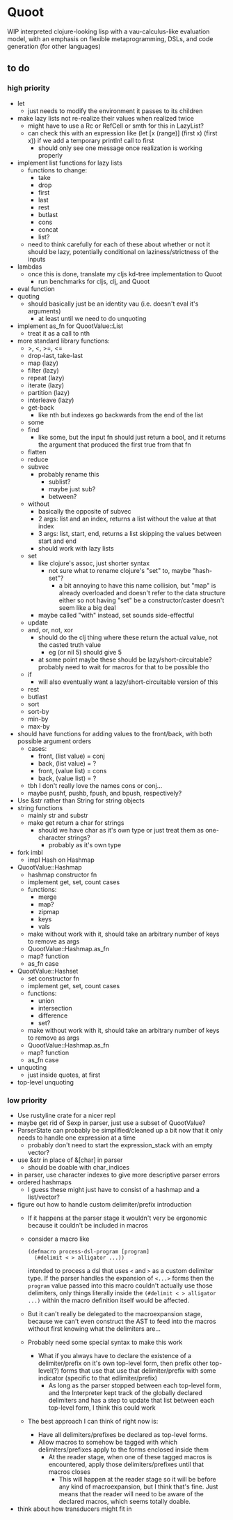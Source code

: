 # Quoot
WIP interpreted clojure-looking lisp with a vau-calculus-like evaluation model, with an emphasis on flexible metaprogramming, DSLs, and code generation (for other languages)

## to do
### high priority
* let
  * just needs to modify the environment it passes to its children
* make lazy lists not re-realize their values when realized twice
  * might have to use a Rc or RefCell or smth for this in LazyList?
  * can check this with an expression like (let [x (range)] (first x) (first x)) if we add a temporary println! call to first
    * should only see one message once realization is working properly
* implement list functions for lazy lists
  * functions to change:
    * take
    * drop 
    * first
    * last
    * rest
    * butlast
    * cons
    * concat
    * list?
  * need to think carefully for each of these about whether or not it should be lazy, potentially conditional on laziness/strictness of the inputs
* lambdas
  * once this is done, translate my cljs kd-tree implementation to Quoot
    * run benchmarks for cljs, clj, and Quoot
* eval function
* quoting
  * should basically just be an identity vau (i.e. doesn't eval it's arguments)
    * at least until we need to do unquoting
* implement as_fn for QuootValue::List
  * treat it as a call to nth
* more standard library functions:
  * \>, \<, \>=, \<=
  * drop-last, take-last
  * map (lazy)
  * filter (lazy)
  * repeat (lazy)
  * iterate (lazy)
  * partition (lazy)
  * interleave (lazy)
  * get-back
    * like nth but indexes go backwards from the end of the list
  * some
  * find
    * like some, but the input fn should just return a bool, and it returns the argument that produced the first true from that fn
  * flatten
  * reduce
  * subvec
    * probably rename this
      * sublist?
      * maybe just sub?
      * between?
  * without
    * basically the opposite of subvec
    * 2 args: list and an index, returns a list without the value at that index
    * 3 args: list, start, end, returns a list skipping the values between start and end
    * should work with lazy lists
  * set
    * like clojure's assoc, just shorter syntax
      * not sure what to rename clojure's "set" to, maybe "hash-set"?
        * a bit annoying to have this name collision, but "map" is already overloaded and doesn't refer to the data structure either so not having "set" be a constructor/caster doesn't seem like a big deal
    * maybe called "with" instead, set sounds side-effectful
  * update
  * and, or, not, xor
    * should do the clj thing where these return the actual value, not the casted truth value
      * eg (or nil 5) should give 5
    * at some point maybe these should be lazy/short-circuitable? probably need to wait for macros for that to be possible tho
  * if
    * will also eventually want a lazy/short-circuitable version of this
  * rest
  * butlast
  * sort
  * sort-by
  * min-by
  * max-by
* should have functions for adding values to the front/back, with both possible argument orders
  * cases:
    * front, (list value) = conj
    * back, (list value) = ?
    * front, (value list) = cons
    * back, (value list) = ?
  * tbh I don't really love the names cons or conj...
  * maybe pushf, pushb, fpush, and bpush, respectively?
* Use &str rather than String for string objects
* string functions
  * mainly str and substr
  * make get return a char for strings
    * should we have char as it's own type or just treat them as one-character strings?
      * probably as it's own type
* fork imbl
  * impl Hash on Hashmap
* QuootValue::Hashmap
  * hashmap constructor fn
  * implement get, set, count cases
  * functions:
    * merge
    * map?
    * zipmap
    * keys
    * vals
  * make without work with it, should take an arbitrary number of keys to remove as args
  * QuootValue::Hashmap.as_fn
  * map? function
  * as_fn case
* QuootValue::Hashset
  * set constructor fn
  * implement get, set, count cases
  * functions:
    * union
    * intersection
    * difference
    * set?
  * make without work with it, should take an arbitrary number of keys to remove as args
  * QuootValue::Hashmap.as_fn
  * map? function
  * as_fn case
* unquoting
  * just inside quotes, at first
* top-level unquoting

### low priority
* Use rustyline crate for a nicer repl
* maybe get rid of Sexp in parser, just use a subset of QuootValue?
* ParserState can probably be simplified/cleaned up a bit now that it only needs to handle one expression at a time
  * probably don't need to start the expression_stack with an empty vector?
* use &str in place of &[char] in parser
  * should be doable with char_indices
* in parser, use character indexes to give more descriptive parser errors
* ordered hashmaps
  * I guess these might just have to consist of a hashmap and a list/vector?
* figure out how to handle custom delimiter/prefix introduction
  * If it happens at the parser stage it wouldn't very be ergonomic because it couldn't be included in macros
   * consider a macro like 

      ```
      (defmacro process-dsl-program [program]
        (#delimit < > alligator ...))
      ```
    
      intended to process a dsl that uses `<` and `>` as a custom delimiter type. If the parser handles the expansion of `<...>` forms then the `program` value passed into this macro couldn't actually use those delimiters, only things literally inside the `(#delimit < > alligator ...)` within the macro definition itself would be affected.
  * But it can't really be delegated to the macroexpansion stage, because we can't even construct the AST to feed into the macros without first knowing what the delimiters are...
  * Probably need some special syntax to make this work
    * What if you always have to declare the existence of a delimiter/prefix on it's own top-level form, then prefix other top-level(?) forms that use that use that delimiter/prefix with some indicator (specific to that edlimiter/prefix)
      * As long as the parser stopped between each top-level form, and the Interpreter kept track of the globally declared delimiters and has a step to update that list between each top-level form, I think this could work
  * The best approach I can think of right now is:
    * Have all delimiters/prefixes be declared as top-level forms.
    * Allow macros to somehow be tagged with which delimiters/prefixes apply to the forms enclosed inside them
      * At the reader stage, when one of these tagged macros is encountered, apply those delimiters/prefixes until that macros closes
        * This will happen at the reader stage so it will be before any kind of macroexpansion, but I think that's fine. Just means that the reader will need to be aware of the declared macros, which seems totally doable.
* think about how transducers might fit in
